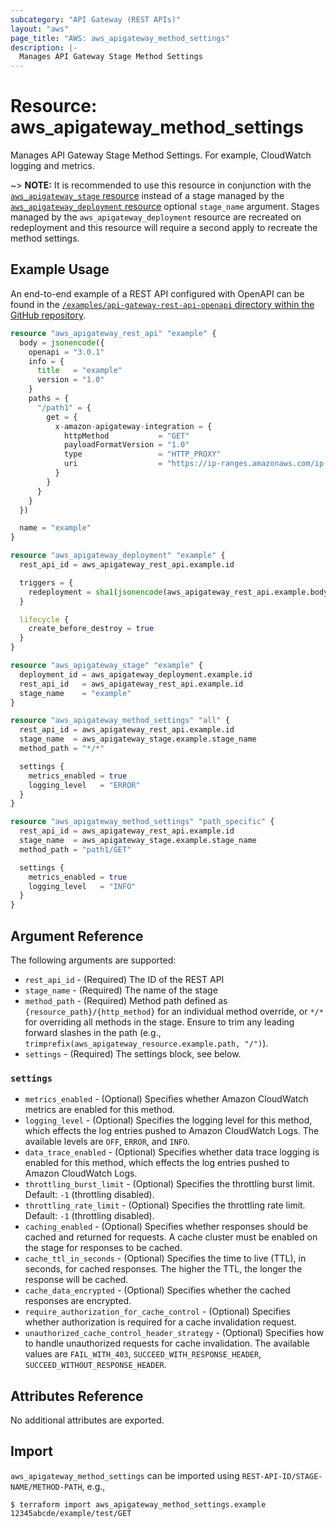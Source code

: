 ```yaml
---
subcategory: "API Gateway (REST APIs)"
layout: "aws"
page_title: "AWS: aws_apigateway_method_settings"
description: |-
  Manages API Gateway Stage Method Settings
---
```


# Resource: aws_apigateway_method_settings

Manages API Gateway Stage Method Settings. For example, CloudWatch logging and metrics.

~> **NOTE:** It is recommended to use this resource in conjunction with the [`aws_apigateway_stage` resource](api_gateway_stage.html) instead of a stage managed by the [`aws_apigateway_deployment` resource](api_gateway_deployment.html) optional `stage_name` argument. Stages managed by the `aws_apigateway_deployment` resource are recreated on redeployment and this resource will require a second apply to recreate the method settings.

## Example Usage

An end-to-end example of a REST API configured with OpenAPI can be found in the [`/examples/api-gateway-rest-api-openapi` directory within the GitHub repository](https://github.com/hashicorp/terraform-provider-aws/tree/main/examples/api-gateway-rest-api-openapi).

```terraform
resource "aws_apigateway_rest_api" "example" {
  body = jsonencode({
    openapi = "3.0.1"
    info = {
      title   = "example"
      version = "1.0"
    }
    paths = {
      "/path1" = {
        get = {
          x-amazon-apigateway-integration = {
            httpMethod           = "GET"
            payloadFormatVersion = "1.0"
            type                 = "HTTP_PROXY"
            uri                  = "https://ip-ranges.amazonaws.com/ip-ranges.json"
          }
        }
      }
    }
  })

  name = "example"
}

resource "aws_apigateway_deployment" "example" {
  rest_api_id = aws_apigateway_rest_api.example.id

  triggers = {
    redeployment = sha1(jsonencode(aws_apigateway_rest_api.example.body))
  }

  lifecycle {
    create_before_destroy = true
  }
}

resource "aws_apigateway_stage" "example" {
  deployment_id = aws_apigateway_deployment.example.id
  rest_api_id   = aws_apigateway_rest_api.example.id
  stage_name    = "example"
}

resource "aws_apigateway_method_settings" "all" {
  rest_api_id = aws_apigateway_rest_api.example.id
  stage_name  = aws_apigateway_stage.example.stage_name
  method_path = "*/*"

  settings {
    metrics_enabled = true
    logging_level   = "ERROR"
  }
}

resource "aws_apigateway_method_settings" "path_specific" {
  rest_api_id = aws_apigateway_rest_api.example.id
  stage_name  = aws_apigateway_stage.example.stage_name
  method_path = "path1/GET"

  settings {
    metrics_enabled = true
    logging_level   = "INFO"
  }
}
```

## Argument Reference

The following arguments are supported:

* `rest_api_id` - (Required) The ID of the REST API
* `stage_name` - (Required) The name of the stage
* `method_path` - (Required) Method path defined as `{resource_path}/{http_method}` for an individual method override, or `*/*` for overriding all methods in the stage. Ensure to trim any leading forward slashes in the path (e.g., `trimprefix(aws_apigateway_resource.example.path, "/")`).
* `settings` - (Required) The settings block, see below.

### `settings`

* `metrics_enabled` - (Optional) Specifies whether Amazon CloudWatch metrics are enabled for this method.
* `logging_level` - (Optional) Specifies the logging level for this method, which effects the log entries pushed to Amazon CloudWatch Logs. The available levels are `OFF`, `ERROR`, and `INFO`.
* `data_trace_enabled` - (Optional) Specifies whether data trace logging is enabled for this method, which effects the log entries pushed to Amazon CloudWatch Logs.
* `throttling_burst_limit` - (Optional) Specifies the throttling burst limit. Default: `-1` (throttling disabled).
* `throttling_rate_limit` - (Optional) Specifies the throttling rate limit. Default: `-1` (throttling disabled).
* `caching_enabled` - (Optional) Specifies whether responses should be cached and returned for requests. A cache cluster must be enabled on the stage for responses to be cached.
* `cache_ttl_in_seconds` - (Optional) Specifies the time to live (TTL), in seconds, for cached responses. The higher the TTL, the longer the response will be cached.
* `cache_data_encrypted` - (Optional) Specifies whether the cached responses are encrypted.
* `require_authorization_for_cache_control` - (Optional) Specifies whether authorization is required for a cache invalidation request.
* `unauthorized_cache_control_header_strategy` - (Optional) Specifies how to handle unauthorized requests for cache invalidation. The available values are `FAIL_WITH_403`, `SUCCEED_WITH_RESPONSE_HEADER`, `SUCCEED_WITHOUT_RESPONSE_HEADER`.

## Attributes Reference

No additional attributes are exported.

## Import

`aws_apigateway_method_settings` can be imported using `REST-API-ID/STAGE-NAME/METHOD-PATH`, e.g.,

```
$ terraform import aws_apigateway_method_settings.example 12345abcde/example/test/GET
```
